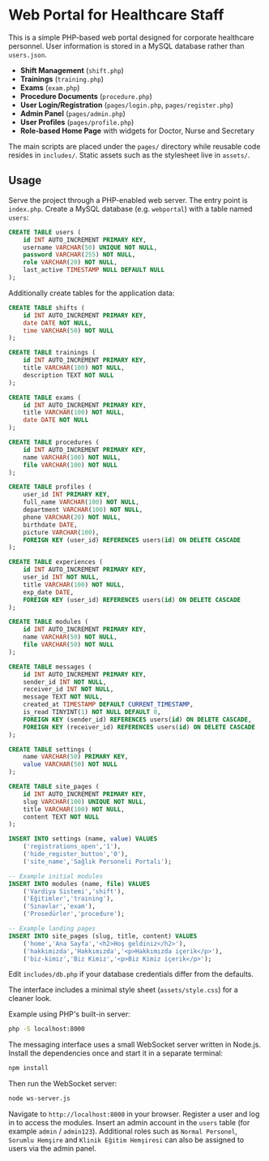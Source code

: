 # Web Portal for Healthcare Staff

This is a simple PHP-based web portal designed for corporate healthcare personnel. User information is stored in a MySQL database rather than `users.json`.

- **Shift Management** (`shift.php`)
- **Trainings** (`training.php`)
- **Exams** (`exam.php`)
- **Procedure Documents** (`procedure.php`)
- **User Login/Registration** (`pages/login.php`, `pages/register.php`)
- **Admin Panel** (`pages/admin.php`)
- **User Profiles** (`pages/profile.php`)
- **Role-based Home Page** with widgets for Doctor, Nurse and Secretary

The main scripts are placed under the `pages/` directory while reusable code
resides in `includes/`. Static assets such as the stylesheet live in
`assets/`.

## Usage

Serve the project through a PHP-enabled web server. The entry point is `index.php`.
Create a MySQL database (e.g. `webportal`) with a table named `users`:

```sql
CREATE TABLE users (
    id INT AUTO_INCREMENT PRIMARY KEY,
    username VARCHAR(50) UNIQUE NOT NULL,
    password VARCHAR(255) NOT NULL,
    role VARCHAR(20) NOT NULL,
    last_active TIMESTAMP NULL DEFAULT NULL
);
```

Additionally create tables for the application data:

```sql
CREATE TABLE shifts (
    id INT AUTO_INCREMENT PRIMARY KEY,
    date DATE NOT NULL,
    time VARCHAR(50) NOT NULL
);

CREATE TABLE trainings (
    id INT AUTO_INCREMENT PRIMARY KEY,
    title VARCHAR(100) NOT NULL,
    description TEXT NOT NULL
);

CREATE TABLE exams (
    id INT AUTO_INCREMENT PRIMARY KEY,
    title VARCHAR(100) NOT NULL,
    date DATE NOT NULL
);

CREATE TABLE procedures (
    id INT AUTO_INCREMENT PRIMARY KEY,
    name VARCHAR(100) NOT NULL,
    file VARCHAR(100) NOT NULL
);

CREATE TABLE profiles (
    user_id INT PRIMARY KEY,
    full_name VARCHAR(100) NOT NULL,
    department VARCHAR(100) NOT NULL,
    phone VARCHAR(20) NOT NULL,
    birthdate DATE,
    picture VARCHAR(100),
    FOREIGN KEY (user_id) REFERENCES users(id) ON DELETE CASCADE
);

CREATE TABLE experiences (
    id INT AUTO_INCREMENT PRIMARY KEY,
    user_id INT NOT NULL,
    title VARCHAR(100) NOT NULL,
    exp_date DATE,
    FOREIGN KEY (user_id) REFERENCES users(id) ON DELETE CASCADE
);

CREATE TABLE modules (
    id INT AUTO_INCREMENT PRIMARY KEY,
    name VARCHAR(50) NOT NULL,
    file VARCHAR(50) NOT NULL
);

CREATE TABLE messages (
    id INT AUTO_INCREMENT PRIMARY KEY,
    sender_id INT NOT NULL,
    receiver_id INT NOT NULL,
    message TEXT NOT NULL,
    created_at TIMESTAMP DEFAULT CURRENT_TIMESTAMP,
    is_read TINYINT(1) NOT NULL DEFAULT 0,
    FOREIGN KEY (sender_id) REFERENCES users(id) ON DELETE CASCADE,
    FOREIGN KEY (receiver_id) REFERENCES users(id) ON DELETE CASCADE
);

CREATE TABLE settings (
    name VARCHAR(50) PRIMARY KEY,
    value VARCHAR(50) NOT NULL
);

CREATE TABLE site_pages (
    id INT AUTO_INCREMENT PRIMARY KEY,
    slug VARCHAR(100) UNIQUE NOT NULL,
    title VARCHAR(100) NOT NULL,
    content TEXT NOT NULL
);

INSERT INTO settings (name, value) VALUES
    ('registrations_open','1'),
    ('hide_register_button','0'),
    ('site_name','Sağlık Personeli Portalı');

-- Example initial modules
INSERT INTO modules (name, file) VALUES
    ('Vardiya Sistemi','shift'),
    ('Eğitimler','training'),
    ('Sınavlar','exam'),
    ('Prosedürler','procedure');

-- Example landing pages
INSERT INTO site_pages (slug, title, content) VALUES
    ('home','Ana Sayfa','<h2>Hoş geldiniz</h2>'),
    ('hakkimizda','Hakkımızda','<p>Hakkımızda içerik</p>'),
    ('biz-kimiz','Biz Kimiz','<p>Biz Kimiz içerik</p>');
```

Edit `includes/db.php` if your database credentials differ from the defaults.

The interface includes a minimal style sheet (`assets/style.css`) for a cleaner look.

Example using PHP's built-in server:

```bash
php -S localhost:8000
```

The messaging interface uses a small WebSocket server written in Node.js.
Install the dependencies once and start it in a separate terminal:

```bash
npm install
```

Then run the WebSocket server:

```bash
node ws-server.js
```

Navigate to `http://localhost:8000` in your browser. Register a user and log in to access the modules. Insert an admin account in the `users` table (for example `admin` / `admin123`).
Additional roles such as `Normal Personel`, `Sorumlu Hemşire` and `Klinik Eğitim Hemşiresi` can also be assigned to users via the admin panel.
